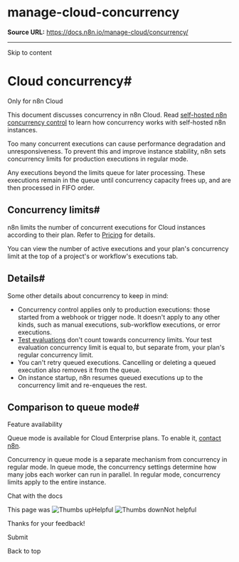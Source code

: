# manage-cloud-concurrency

**Source URL:** https://docs.n8n.io/manage-cloud/concurrency/

---

Skip to content 

[ ](https://github.com/n8n-io/n8n-docs/edit/main/docs/manage-cloud/concurrency.md "Edit this page")

# Cloud concurrency#

Only for n8n Cloud

This document discusses concurrency in n8n Cloud. Read [self-hosted n8n concurrency control](../../hosting/scaling/concurrency-control/) to learn how concurrency works with self-hosted n8n instances.

Too many concurrent executions can cause performance degradation and unresponsiveness. To prevent this and improve instance stability, n8n sets concurrency limits for production executions in regular mode.

Any executions beyond the limits queue for later processing. These executions remain in the queue until concurrency capacity frees up, and are then processed in FIFO order. 

## Concurrency limits#

n8n limits the number of concurrent executions for Cloud instances according to their plan. Refer to [Pricing](https://n8n.io/pricing/) for details.

You can view the number of active executions and your plan's concurrency limit at the top of a project's or workflow's executions tab.

## Details#

Some other details about concurrency to keep in mind:

  * Concurrency control applies only to production executions: those started from a webhook or trigger node. It doesn't apply to any other kinds, such as manual executions, sub-workflow executions, or error executions.
  * [Test evaluations](../../glossary/#evaluation-n8n) don't count towards concurrency limits. Your test evaluation concurrency limit is equal to, but separate from, your plan's regular concurrency limit.
  * You can't retry queued executions. Cancelling or deleting a queued execution also removes it from the queue.
  * On instance startup, n8n resumes queued executions up to the concurrency limit and re-enqueues the rest.



## Comparison to queue mode#

Feature availability

Queue mode is available for Cloud Enterprise plans. To enable it, [contact n8n](https://n8n-community.typeform.com/to/y9X2YuGa).

Concurrency in queue mode is a separate mechanism from concurrency in regular mode. In queue mode, the concurrency settings determine how many jobs each worker can run in parallel. In regular mode, concurrency limits apply to the entire instance.

Chat with the docs

This page was ![Thumbs up](/_images/assets/thumb_up.png)Helpful  ![Thumbs down](/_images/assets/thumb_down.png)Not helpful 

Thanks for your feedback! 

Submit 

Back to top